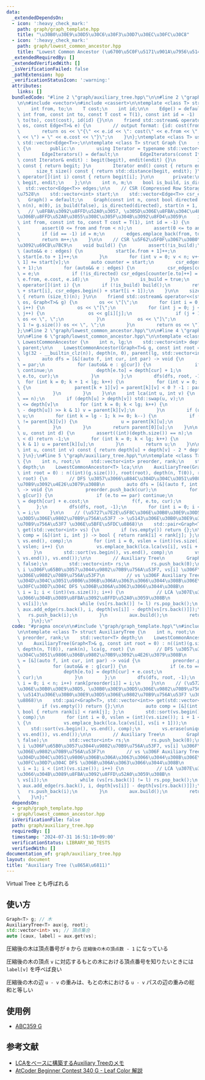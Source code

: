 ```yaml
---
data:
  _extendedDependsOn:
  - icon: ':heavy_check_mark:'
    path: graph/graph_template.hpp
    title: "\u30B0\u30E9\u30D5\u30C6\u30F3\u30D7\u30EC\u30FC\u30C8"
  - icon: ':heavy_check_mark:'
    path: graph/lowest_common_ancestor.hpp
    title: "Lowest Common Ancestor (\u6700\u5C0F\u5171\u901A\u7956\u5148)"
  _extendedRequiredBy: []
  _extendedVerifiedWith: []
  _isVerificationFailed: false
  _pathExtension: hpp
  _verificationStatusIcon: ':warning:'
  attributes:
    links: []
  bundledCode: "#line 2 \"graph/auxiliary_tree.hpp\"\n\n#line 2 \"graph/graph_template.hpp\"\
    \n\n#include <vector>\n#include <cassert>\n\ntemplate <class T> struct Edge {\n\
    \    int from, to;\n    T cost;\n    int id;\n\n    Edge() = default;\n    Edge(const\
    \ int from, const int to, const T cost = T(1), const int id = -1) : from(from),\
    \ to(to), cost(cost), id(id) {}\n\n    friend std::ostream& operator<<(std::ostream&\
    \ os, const Edge<T>& e) {\n        // output format: {id: cost(from, to) = cost}\n\
    \        return os << \"{\" << e.id << \": cost(\" << e.from << \", \" << e.to\
    \ << \") = \" << e.cost << \"}\";\n    }\n};\ntemplate <class T> using Edges =\
    \ std::vector<Edge<T>>;\n\ntemplate <class T> struct Graph {\n    struct EdgeIterators\
    \ {\n       public:\n        using Iterator = typename std::vector<Edge<T>>::iterator;\n\
    \        EdgeIterators() = default;\n        EdgeIterators(const Iterator& begit,\
    \ const Iterator& endit) : begit(begit), endit(endit) {}\n        Iterator begin()\
    \ const { return begit; }\n        Iterator end() const { return endit; }\n  \
    \      size_t size() const { return std::distance(begit, endit); }\n        Edge<T>&\
    \ operator[](int i) const { return begit[i]; }\n\n       private:\n        Iterator\
    \ begit, endit;\n    };\n\n    int n, m;\n    bool is_build, is_directed;\n  \
    \  std::vector<Edge<T>> edges;\n\n    // CSR (Compressed Row Storage) \u5F62\u5F0F\
    \u7528\n    std::vector<int> start;\n    std::vector<Edge<T>> csr_edges;\n\n \
    \   Graph() = default;\n    Graph(const int n, const bool directed = false) :\
    \ n(n), m(0), is_build(false), is_directed(directed), start(n + 1, 0) {}\n\n \
    \   // \u8FBA\u3092\u8FFD\u52A0\u3057, \u305D\u306E\u8FBA\u304C\u4F55\u756A\u76EE\
    \u306B\u8FFD\u52A0\u3055\u308C\u305F\u304B\u3092\u8FD4\u3059\n    int add_edge(const\
    \ int from, const int to, const T cost = T(1), int id = -1) {\n        assert(!is_build);\n\
    \        assert(0 <= from and from < n);\n        assert(0 <= to and to < n);\n\
    \        if (id == -1) id = m;\n        edges.emplace_back(from, to, cost, id);\n\
    \        return m++;\n    }\n\n    // CSR \u5F62\u5F0F\u3067\u30B0\u30E9\u30D5\
    \u3092\u69CB\u7BC9\n    void build() {\n        assert(!is_build);\n        for\
    \ (auto&& e : edges) {\n            start[e.from + 1]++;\n            if (!is_directed)\
    \ start[e.to + 1]++;\n        }\n        for (int v = 0; v < n; v++) start[v +\
    \ 1] += start[v];\n        auto counter = start;\n        csr_edges.resize(start.back()\
    \ + 1);\n        for (auto&& e : edges) {\n            csr_edges[counter[e.from]++]\
    \ = e;\n            if (!is_directed) csr_edges[counter[e.to]++] = Edge(e.to,\
    \ e.from, e.cost, e.id);\n        }\n        is_build = true;\n    }\n\n    EdgeIterators\
    \ operator[](int i) {\n        if (!is_build) build();\n        return EdgeIterators(csr_edges.begin()\
    \ + start[i], csr_edges.begin() + start[i + 1]);\n    }\n\n    size_t size() const\
    \ { return (size_t)(n); }\n\n    friend std::ostream& operator<<(std::ostream&\
    \ os, Graph<T>& g) {\n        os << \"[\";\n        for (int i = 0; i < g.size();\
    \ i++) {\n            os << \"[\";\n            for (int j = 0; j < g[i].size();\
    \ j++) {\n                os << g[i][j];\n                if (j + 1 != g[i].size())\
    \ os << \", \";\n            }\n            os << \"]\";\n            if (i +\
    \ 1 != g.size()) os << \", \";\n        }\n        return os << \"]\";\n    }\n\
    };\n#line 2 \"graph/lowest_common_ancestor.hpp\"\n\n#line 4 \"graph/lowest_common_ancestor.hpp\"\
    \n\n#line 6 \"graph/lowest_common_ancestor.hpp\"\n\ntemplate <class T> struct\
    \ LowestCommonAncestor {\n    int n, lg;\n    std::vector<int> depth;\n    std::vector<std::vector<int>>\
    \ parent;\n\n    LowestCommonAncestor(Graph<T>& g, const int root = 0) : n((int)(g.size())),\
    \ lg(32 - __builtin_clz(n)), depth(n, 0), parent(lg, std::vector<int>(n)) {\n\
    \        auto dfs = [&](auto f, int cur, int par) -> void {\n            parent[0][cur]\
    \ = par;\n            for (auto&& e : g[cur]) {\n                if (e.to == par)\
    \ continue;\n                depth[e.to] = depth[cur] + 1;\n                f(f,\
    \ e.to, cur);\n            }\n        };\n        dfs(dfs, root, -1);\n      \
    \  for (int k = 0; k + 1 < lg; k++) {\n            for (int v = 0; v < n; v++)\
    \ {\n                parent[k + 1][v] = parent[k][v] < 0 ? -1 : parent[k][parent[k][v]];\n\
    \            }\n        }\n    }\n\n    int lca(int u, int v) {\n        assert((int)(depth.size())\
    \ == n);\n        if (depth[u] > depth[v]) std::swap(u, v);\n        // depth[u]\
    \ <= depth[v]\n        for (int k = 0; k < lg; k++) {\n            if ((depth[v]\
    \ - depth[u]) >> k & 1) v = parent[k][v];\n        }\n        if (u == v) return\
    \ u;\n        for (int k = lg - 1; k >= 0; k--) {\n            if (parent[k][u]\
    \ != parent[k][v]) {\n                u = parent[k][u];\n                v = parent[k][v];\n\
    \            }\n        }\n        return parent[0][u];\n    }\n\n    int level_ancestor(int\
    \ u, const int d) {\n        assert((int)(depth.size()) == n);\n        if (depth[u]\
    \ < d) return -1;\n        for (int k = 0; k < lg; k++) {\n            if (d >>\
    \ k & 1) u = parent[k][u];\n        }\n        return u;\n    }\n\n    int distance(const\
    \ int u, const int v) const { return depth[u] + depth[v] - 2 * depth[lca(u, v)];\
    \ }\n};\n#line 5 \"graph/auxiliary_tree.hpp\"\n\ntemplate <class T> struct AuxiliaryTree\
    \ {\n    int n, root;\n    std::vector<int> preorder, rank;\n    std::vector<T>\
    \ depth;\n    LowestCommonAncestor<T> lca;\n\n    AuxiliaryTree(Graph<T>& g, const\
    \ int root = 0) : n((int)(g.size())), root(root), depth(n, T(0)), rank(n), lca(g,\
    \ root) {\n        // DFS \u3057\u3066\u884C\u304D\u304C\u3051\u9806\u306B\u9802\
    \u70B9\u3092\u4E26\u3079\u308B\n        auto dfs = [&](auto f, int cur, int par)\
    \ -> void {\n            preorder.push_back(cur);\n            for (auto&& e :\
    \ g[cur]) {\n                if (e.to == par) continue;\n                depth[e.to]\
    \ = depth[cur] + e.cost;\n                f(f, e.to, cur);\n            }\n  \
    \      };\n        dfs(dfs, root, -1);\n        for (int i = 0; i < n; i++) rank[preorder[i]]\
    \ = i;\n    }\n\n    // (\u5727\u7E2E\u5F8C\u306E\u30B0\u30E9\u30D5, \u30B0\u30E9\
    \u30D5\u306E\u9802\u70B9\u756A\u53F7 -> \u5143\u306E\u30B0\u30E9\u30D5\u306E\u9802\
    \u70B9\u756A\u53F7 \u306E\u5BFE\u5FDC\u8868)\n    std::pair<Graph<T>, std::vector<int>>\
    \ get(std::vector<int> vs) {\n        if (vs.empty()) return {};\n\n        auto\
    \ comp = [&](int i, int j) -> bool { return rank[i] < rank[j]; };\n        std::sort(vs.begin(),\
    \ vs.end(), comp);\n        for (int i = 0, vslen = (int)(vs.size()); i + 1 <\
    \ vslen; i++) {\n            vs.emplace_back(lca.lca(vs[i], vs[i + 1]));\n   \
    \     }\n        std::sort(vs.begin(), vs.end(), comp);\n        vs.erase(unique(vs.begin(),\
    \ vs.end()), vs.end());\n\n        // Auxiliary Tree\n        Graph<T> aux(vs.size(),\
    \ false);\n        std::vector<int> rs;\n        rs.push_back(0);\n\n        //\
    \ i \u306F\u65B0\u3057\u3044\u9802\u70B9\u756A\u53F7, vs[i] \u306F\u3082\u3068\
    \u306E\u9802\u70B9\u756A\u53F7\n        // vs \u306F Auxiliary Tree \u306E\u884C\
    \u304D\u304C\u3051\u9806\u306B\u306A\u3063\u3066\u3044\u308B\u306E\u3067\u30EB\
    \u30FC\u30D7\u304C DFS \u306B\u306A\u3063\u3066\u3044\u308B\n        for (int\
    \ i = 1; i < (int)(vs.size()); i++) {\n            // LCA \u307E\u3067\u9061\u3063\
    \u3066\u304B\u3089\u8FBA\u3092\u8FFD\u52A0\u3059\u308B\n            int l = lca.lca(vs[rs.back()],\
    \ vs[i]);\n            while (vs[rs.back()] != l) rs.pop_back();\n           \
    \ aux.add_edge(rs.back(), i, depth[vs[i]] - depth[vs[rs.back()]]);\n         \
    \   rs.push_back(i);\n        }\n        aux.build();\n        return {aux, vs};\n\
    \    }\n};\n"
  code: "#pragma once\n\n#include \"graph/graph_template.hpp\"\n#include \"graph/lowest_common_ancestor.hpp\"\
    \n\ntemplate <class T> struct AuxiliaryTree {\n    int n, root;\n    std::vector<int>\
    \ preorder, rank;\n    std::vector<T> depth;\n    LowestCommonAncestor<T> lca;\n\
    \n    AuxiliaryTree(Graph<T>& g, const int root = 0) : n((int)(g.size())), root(root),\
    \ depth(n, T(0)), rank(n), lca(g, root) {\n        // DFS \u3057\u3066\u884C\u304D\
    \u304C\u3051\u9806\u306B\u9802\u70B9\u3092\u4E26\u3079\u308B\n        auto dfs\
    \ = [&](auto f, int cur, int par) -> void {\n            preorder.push_back(cur);\n\
    \            for (auto&& e : g[cur]) {\n                if (e.to == par) continue;\n\
    \                depth[e.to] = depth[cur] + e.cost;\n                f(f, e.to,\
    \ cur);\n            }\n        };\n        dfs(dfs, root, -1);\n        for (int\
    \ i = 0; i < n; i++) rank[preorder[i]] = i;\n    }\n\n    // (\u5727\u7E2E\u5F8C\
    \u306E\u30B0\u30E9\u30D5, \u30B0\u30E9\u30D5\u306E\u9802\u70B9\u756A\u53F7 ->\
    \ \u5143\u306E\u30B0\u30E9\u30D5\u306E\u9802\u70B9\u756A\u53F7 \u306E\u5BFE\u5FDC\
    \u8868)\n    std::pair<Graph<T>, std::vector<int>> get(std::vector<int> vs) {\n\
    \        if (vs.empty()) return {};\n\n        auto comp = [&](int i, int j) ->\
    \ bool { return rank[i] < rank[j]; };\n        std::sort(vs.begin(), vs.end(),\
    \ comp);\n        for (int i = 0, vslen = (int)(vs.size()); i + 1 < vslen; i++)\
    \ {\n            vs.emplace_back(lca.lca(vs[i], vs[i + 1]));\n        }\n    \
    \    std::sort(vs.begin(), vs.end(), comp);\n        vs.erase(unique(vs.begin(),\
    \ vs.end()), vs.end());\n\n        // Auxiliary Tree\n        Graph<T> aux(vs.size(),\
    \ false);\n        std::vector<int> rs;\n        rs.push_back(0);\n\n        //\
    \ i \u306F\u65B0\u3057\u3044\u9802\u70B9\u756A\u53F7, vs[i] \u306F\u3082\u3068\
    \u306E\u9802\u70B9\u756A\u53F7\n        // vs \u306F Auxiliary Tree \u306E\u884C\
    \u304D\u304C\u3051\u9806\u306B\u306A\u3063\u3066\u3044\u308B\u306E\u3067\u30EB\
    \u30FC\u30D7\u304C DFS \u306B\u306A\u3063\u3066\u3044\u308B\n        for (int\
    \ i = 1; i < (int)(vs.size()); i++) {\n            // LCA \u307E\u3067\u9061\u3063\
    \u3066\u304B\u3089\u8FBA\u3092\u8FFD\u52A0\u3059\u308B\n            int l = lca.lca(vs[rs.back()],\
    \ vs[i]);\n            while (vs[rs.back()] != l) rs.pop_back();\n           \
    \ aux.add_edge(rs.back(), i, depth[vs[i]] - depth[vs[rs.back()]]);\n         \
    \   rs.push_back(i);\n        }\n        aux.build();\n        return {aux, vs};\n\
    \    }\n};"
  dependsOn:
  - graph/graph_template.hpp
  - graph/lowest_common_ancestor.hpp
  isVerificationFile: false
  path: graph/auxiliary_tree.hpp
  requiredBy: []
  timestamp: '2024-07-31 16:51:10+09:00'
  verificationStatus: LIBRARY_NO_TESTS
  verifiedWith: []
documentation_of: graph/auxiliary_tree.hpp
layout: document
title: "Auxiliary Tree (\u865A\u6811)"
---
```


Virtual Tree とも呼ばれる

## 使い方

```cpp
Graph<T> g; // 木
AuxiliaryTree<T> aux(g, root);
std::vector<int> vs; // 頂点集合
auto [caux, label] = aux.get(vs);
```

圧縮後の木は頂点番号が `0` から `圧縮後の木の頂点数 - 1` になっている

圧縮後の木の頂点 `v` に対応するもとの木における頂点番号を知りたいときには `label[v]` を呼べば良い

圧縮後の木の辺 `u - v` の重みは、もとの木における `u - v` パスの辺の重みの総和と等しい

## 使用例

- [ABC359 G](https://atcoder.jp/contests/abc359/submissions/54857051)

## 参考文献

- [LCAをベースに構築するAuxiliary Treeのメモ](https://smijake3.hatenablog.com/entry/2019/09/15/200200)
- [AtCoder Beginner Contest 340 G - Leaf Color 解説](https://atcoder.jp/contests/abc340/editorial/9249)
